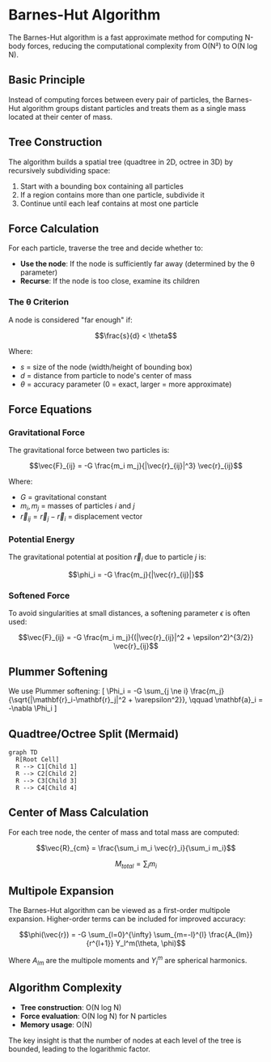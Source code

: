 # Barnes-Hut Algorithm

The Barnes-Hut algorithm is a fast approximate method for computing N-body forces, reducing the computational complexity from O(N²) to O(N log N).

## Basic Principle

Instead of computing forces between every pair of particles, the Barnes-Hut algorithm groups distant particles and treats them as a single mass located at their center of mass.

## Tree Construction

The algorithm builds a spatial tree (quadtree in 2D, octree in 3D) by recursively subdividing space:

1. Start with a bounding box containing all particles
2. If a region contains more than one particle, subdivide it
3. Continue until each leaf contains at most one particle

## Force Calculation

For each particle, traverse the tree and decide whether to:

- **Use the node**: If the node is sufficiently far away (determined by the θ parameter)
- **Recurse**: If the node is too close, examine its children

### The θ Criterion

A node is considered "far enough" if:

$$\frac{s}{d} < \theta$$

Where:
- $s$ = size of the node (width/height of bounding box)
- $d$ = distance from particle to node's center of mass
- $\theta$ = accuracy parameter (0 = exact, larger = more approximate)

## Force Equations

### Gravitational Force

The gravitational force between two particles is:

$$\vec{F}_{ij} = -G \frac{m_i m_j}{|\vec{r}_{ij}|^3} \vec{r}_{ij}$$

Where:
- $G$ = gravitational constant
- $m_i, m_j$ = masses of particles $i$ and $j$
- $\vec{r}_{ij} = \vec{r}_j - \vec{r}_i$ = displacement vector

### Potential Energy

The gravitational potential at position $\vec{r}_i$ due to particle $j$ is:

$$\phi_i = -G \frac{m_j}{|\vec{r}_{ij}|}$$

### Softened Force

To avoid singularities at small distances, a softening parameter $\epsilon$ is often used:

$$\vec{F}_{ij} = -G \frac{m_i m_j}{(|\vec{r}_{ij}|^2 + \epsilon^2)^{3/2}} \vec{r}_{ij}$$

## Plummer Softening

We use Plummer softening:
\[
\Phi_i = -G \sum_{j \ne i} \frac{m_j}{\sqrt{\|\mathbf{r}_i-\mathbf{r}_j\|^2 + \varepsilon^2}},
\qquad
\mathbf{a}_i = -\nabla \Phi_i
\]

## Quadtree/Octree Split (Mermaid)

```mermaid
graph TD
  R[Root Cell]
  R --> C1[Child 1]
  R --> C2[Child 2]
  R --> C3[Child 3]
  R --> C4[Child 4]
```

## Center of Mass Calculation

For each tree node, the center of mass and total mass are computed:

$$\vec{R}_{cm} = \frac{\sum_i m_i \vec{r}_i}{\sum_i m_i}$$

$$M_{total} = \sum_i m_i$$

## Multipole Expansion

The Barnes-Hut algorithm can be viewed as a first-order multipole expansion. Higher-order terms can be included for improved accuracy:

$$\phi(\vec{r}) = -G \sum_{l=0}^{\infty} \sum_{m=-l}^{l} \frac{A_{lm}}{r^{l+1}} Y_l^m(\theta, \phi)$$

Where $A_{lm}$ are the multipole moments and $Y_l^m$ are spherical harmonics.

## Algorithm Complexity

- **Tree construction**: O(N log N)
- **Force evaluation**: O(N log N) for N particles
- **Memory usage**: O(N)

The key insight is that the number of nodes at each level of the tree is bounded, leading to the logarithmic factor.
